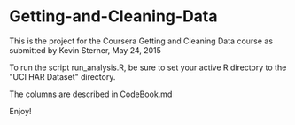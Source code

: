 # Getting-and-Cleaning-Data

This is the project for the Coursera Getting and Cleaning Data course
as submitted by Kevin Sterner, May 24, 2015

To run the script run_analysis.R, be sure to set your active R directory to the "UCI HAR Dataset" directory.

The columns are described in CodeBook.md

Enjoy!
